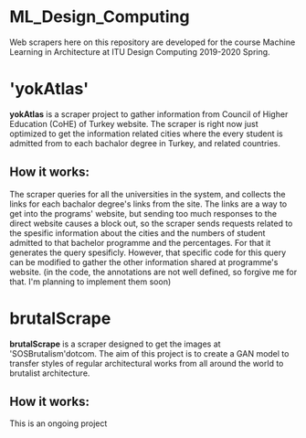 # ML_Design_Computing
Web scrapers here on this repository are developed for the course Machine Learning in Architecture at ITU Design Computing 2019-2020 Spring.

<h1>'yokAtlas'</h1> 
  <b>yokAtlas</b> is a scraper project to gather information from Council of Higher Education (CoHE) of Turkey website. The scraper is right now just optimized to get the information related cities where the every student is admitted from to each bachalor degree in Turkey, and related countries.
  <h2>How it works:</h2>
The scraper queries for all the universities in the system, and collects the links for each bachalor degree's links from the site. The links are a way to get into the programs' website, but sending too much responses to the direct website causes a block out, so the scraper sends requests related to the spesific information about the cities and the numbers of student admitted to that bachelor programme and the percentages. For that it generates the query spesificly. However, that specific code for this query can be modified to gather the other information shared at programme's website.
(in the code, the annotations are not well defined, so forgive me for that. I'm planning to implement them soon)


<h1>brutalScrape</h1>
  <b>brutalScrape</b> is a scraper designed to get the images at 'SOSBrutalism'dotcom. The aim of this project is to create a GAN model to transfer styles of regular architectural works from all around the world to brutalist architecture.
  <h2>How it works:</h2>
  This is an ongoing project
